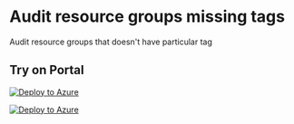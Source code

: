 # Audit resource groups missing tags

Audit resource groups that doesn't have particular tag

## Try on Portal

[![Deploy to Azure](https://aka.ms/deploytoazurebutton)](https://portal.azure.com/#blade/Microsoft_Azure_Policy/CreatePolicyDefinitionBlade/uri/https%3A%2F%2Fraw.githubusercontent.com%2FYoannGUILLO%2FCommunity%2Fmaster%2FGAB%25202019%2FCode%2FPolicy%2FRG%2520Name%2Fazurepolicy.json)

[![Deploy to Azure](http://azuredeploy.net/deploybutton.png)](https://portal.azure.com/#blade/Microsoft_Azure_Policy/CreatePolicyDefinitionBlade/uri/https%3A%2F%2Fraw.githubusercontent.com%2FYoannGUILLO%2FGAB2019%2Fmaster%2FAzure%20Policy%2FRG%20Tags%2Fazurepolicy.json)
